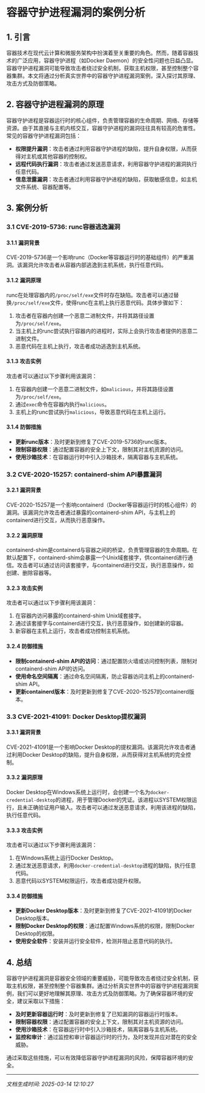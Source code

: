 # 容器守护进程漏洞的案例分析

## 1. 引言

容器技术在现代云计算和微服务架构中扮演着至关重要的角色。然而，随着容器技术的广泛应用，容器守护进程（如Docker Daemon）的安全性问题也日益凸显。容器守护进程漏洞可能导致攻击者绕过安全机制，获取主机权限，甚至控制整个容器集群。本文将通过分析真实世界中的容器守护进程漏洞案例，深入探讨其原理、攻击方式及防御策略。

## 2. 容器守护进程漏洞的原理

容器守护进程是容器运行时的核心组件，负责管理容器的生命周期、网络、存储等资源。由于其直接与主机内核交互，容器守护进程的漏洞往往具有较高的危害性。常见的容器守护进程漏洞包括：

- **权限提升漏洞**：攻击者通过利用容器守护进程的缺陷，提升自身权限，从而获得对主机或其他容器的控制权。
- **远程代码执行漏洞**：攻击者通过发送恶意请求，利用容器守护进程的漏洞执行任意代码。
- **信息泄露漏洞**：攻击者通过利用容器守护进程的缺陷，获取敏感信息，如主机文件系统、容器配置等。

## 3. 案例分析

### 3.1 CVE-2019-5736: runc容器逃逸漏洞

#### 3.1.1 漏洞背景

CVE-2019-5736是一个影响runc（Docker等容器运行时的基础组件）的严重漏洞。该漏洞允许攻击者从容器内部逃逸到主机系统，执行任意代码。

#### 3.1.2 漏洞原理

runc在处理容器内的`/proc/self/exe`文件时存在缺陷。攻击者可以通过替换`/proc/self/exe`文件，使得runc在主机上执行恶意代码。具体步骤如下：

1. 攻击者在容器内创建一个恶意二进制文件，并将其路径设置为`/proc/self/exe`。
2. 当主机上的runc尝试执行容器内的进程时，实际上会执行攻击者提供的恶意二进制文件。
3. 恶意代码在主机上执行，攻击者成功逃逸到主机系统。

#### 3.1.3 攻击实例

攻击者可以通过以下步骤利用该漏洞：

1. 在容器内创建一个恶意二进制文件，如`malicious`，并将其路径设置为`/proc/self/exe`。
2. 通过`exec`命令在容器内执行`malicious`。
3. 主机上的runc尝试执行`malicious`，导致恶意代码在主机上运行。

#### 3.1.4 防御措施

- **更新runc版本**：及时更新到修复了CVE-2019-5736的runc版本。
- **限制容器权限**：通过配置容器的安全上下文，限制其对主机资源的访问。
- **使用沙箱技术**：在容器运行时中引入沙箱技术，隔离容器与主机系统。

### 3.2 CVE-2020-15257: containerd-shim API暴露漏洞

#### 3.2.1 漏洞背景

CVE-2020-15257是一个影响containerd（Docker等容器运行时的核心组件）的漏洞。该漏洞允许攻击者通过暴露的containerd-shim API，与主机上的containerd进行交互，从而执行恶意操作。

#### 3.2.2 漏洞原理

containerd-shim是containerd与容器之间的桥梁，负责管理容器的生命周期。在默认配置下，containerd-shim会暴露一个Unix域套接字，供containerd进行通信。攻击者可以通过访问该套接字，与containerd进行交互，执行恶意操作，如创建、删除容器等。

#### 3.2.3 攻击实例

攻击者可以通过以下步骤利用该漏洞：

1. 在容器内访问暴露的containerd-shim Unix域套接字。
2. 通过该套接字与containerd进行交互，执行恶意操作，如创建新的容器。
3. 新容器在主机上运行，攻击者成功控制主机系统。

#### 3.2.4 防御措施

- **限制containerd-shim API的访问**：通过配置防火墙或访问控制列表，限制对containerd-shim API的访问。
- **使用命名空间隔离**：通过命名空间隔离，防止容器访问主机上的containerd-shim API。
- **更新containerd版本**：及时更新到修复了CVE-2020-15257的containerd版本。

### 3.3 CVE-2021-41091: Docker Desktop提权漏洞

#### 3.3.1 漏洞背景

CVE-2021-41091是一个影响Docker Desktop的提权漏洞。该漏洞允许攻击者通过利用Docker Desktop的缺陷，提升自身权限，从而获得对主机系统的完全控制。

#### 3.3.2 漏洞原理

Docker Desktop在Windows系统上运行时，会创建一个名为`docker-credential-desktop`的进程，用于管理Docker的凭证。该进程以SYSTEM权限运行，且未正确验证用户输入。攻击者可以通过发送恶意请求，利用该进程的缺陷，执行任意代码。

#### 3.3.3 攻击实例

攻击者可以通过以下步骤利用该漏洞：

1. 在Windows系统上运行Docker Desktop。
2. 通过发送恶意请求，利用`docker-credential-desktop`进程的缺陷，执行任意代码。
3. 恶意代码以SYSTEM权限运行，攻击者成功提升权限。

#### 3.3.4 防御措施

- **更新Docker Desktop版本**：及时更新到修复了CVE-2021-41091的Docker Desktop版本。
- **限制Docker Desktop的权限**：通过配置Windows系统的权限，限制Docker Desktop的权限。
- **使用安全软件**：安装并运行安全软件，检测并阻止恶意代码的执行。

## 4. 总结

容器守护进程漏洞是容器安全领域的重要威胁，可能导致攻击者绕过安全机制，获取主机权限，甚至控制整个容器集群。通过分析真实世界中的容器守护进程漏洞案例，我们可以更好地理解其原理、攻击方式及防御策略。为了确保容器环境的安全，建议采取以下措施：

- **及时更新容器运行时**：及时更新到修复了已知漏洞的容器运行时版本。
- **限制容器权限**：通过配置容器的安全上下文，限制其对主机资源的访问。
- **使用沙箱技术**：在容器运行时中引入沙箱技术，隔离容器与主机系统。
- **监控和审计**：通过监控和审计容器运行时的行为，及时发现并应对潜在的安全威胁。

通过采取这些措施，可以有效降低容器守护进程漏洞的风险，保障容器环境的安全。

---

*文档生成时间: 2025-03-14 12:10:27*
